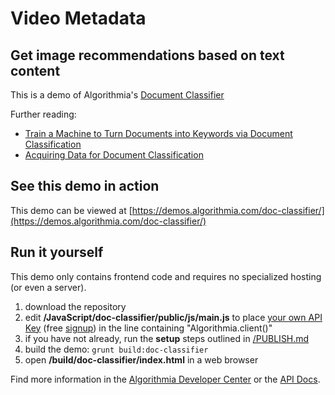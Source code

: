 # Video Metadata

## Get image recommendations based on text content

This is a demo of Algorithmia's [Document Classifier](https://algorithmia.com/algorithms/nlp/DocumentClassifier)

Further reading:
* [Train a Machine to Turn Documents into Keywords via Document Classification](https://blog.algorithmia.com/train-machine-documents-into-keywords/)
* [Acquiring Data for Document Classification](https://blog.algorithmia.com/acquiring-data-for-document-classification)

## See this demo in action

This demo can be viewed at [https://demos.algorithmia.com/doc-classifier/](https://demos.algorithmia.com/doc-classifier/)

## Run it yourself

This demo only contains frontend code and requires no specialized hosting (or even a server).
1. download the repository
2. edit **/JavaScript/doc-classifier/public/js/main.js** to place [your own API Key](https://algorithmia.com/user#credentials) (free [signup](https://algorithmia.com/?invite=socialimagerec)) in the line containing "Algorithmia.client()"
4. if you have not already, run the **setup** steps outlined in [/PUBLISH.md](../../PUBLISH.md)
5. build the demo: `grunt build:doc-classifier`
6. open **/build/doc-classifier/index.html** in a web browser

Find more information in the [Algorithmia Developer Center](http://developers.algorithmia.com) or the [API Docs](http://docs.algorithmia.com/).
